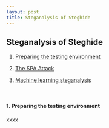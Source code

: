 ```yaml
---
layout: post
title: Steganalysis of Steghide
---
```


## Steganalysis of Steghide

1. [Preparing the testing environment](#1-preparing-the-testing-environment)

2. [The SPA Attack](#2-the-spa-attack)

3. [Machine learning steganalysis](#2-machine-learning-steganalysis)

<br>

#### 1. Preparing the testing environment

xxxx
